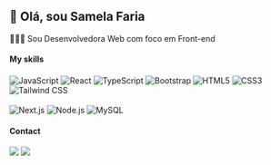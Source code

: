 ## 👋 Olá, sou Samela Faria

 👩🏻‍💻 Sou Desenvolvedora Web com foco em Front-end
 
#### My skills
<div style="display: inline_block">
<img align="center" alt="JavaScript" src="https://img.shields.io/badge/JavaScript-323330?style=for-the-badge&logo=javascript&logoColor=F7DF1E"/>
<img align="center" alt="React" src="https://img.shields.io/badge/React-20232A?style=for-the-badge&logo=react&logoColor=61DAFB"/>
<img align="center" alt="TypeScript" src="https://img.shields.io/badge/TypeScript-007ACC?style=for-the-badge&logo=typescript&logoColor=white"/>
<img align="center" alt="Bootstrap" src="https://img.shields.io/badge/Bootstrap-7952B3?style=for-the-badge&logo=bootstrap&logoColor=white"/>
<img align="center" alt="HTML5" src="https://img.shields.io/badge/HTML5-E34F26?style=for-the-badge&logo=html5&logoColor=white"/>
<img align="center" alt="CSS3" src="https://img.shields.io/badge/CSS3-1572B6?style=for-the-badge&logo=css3&logoColor=white"/>
<img align="center" alt="Tailwind CSS" src="https://img.shields.io/badge/Tailwind_CSS-38B2AC?style=for-the-badge&logo=tailwind-css&logoColor=white"/> 
</div>
</br>
<div style="display: inline_block">
<img align="center" alt="Next.js" src="https://img.shields.io/badge/Next.js-000000?style=for-the-badge&logo=next.js&logoColor=white"/>
<img align="center" alt="Node.js" src="https://img.shields.io/badge/Node.js-43853D?style=for-the-badge&logo=node.js&logoColor=white"/>
<img align="center" alt="MySQL" src="https://img.shields.io/badge/MySQL-4479A1?style=for-the-badge&logo=mysql&logoColor=white"/>
</div>

#### Contact
<div>
<a href = "samelafarias2005@gmail.com"><img src="https://img.shields.io/badge/-Gmail-%23333?style=for-the-badge&logo=gmail&logoColor=red" target="_blank"></a>
  <a href="http://www.linkedin.com/in/samela-farias-6a153a2a2" target="_blank"><img src="https://img.shields.io/badge/-LinkedIn-%230077B5?style=for-the-badge&logo=linkedin&logoColor=white" target="_blank"></a> 
</div>
